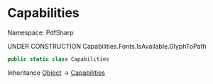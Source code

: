 # Capabilities

Namespace: PdfSharp

UNDER CONSTRUCTION
 Capabilities.Fonts.IsAvailable.GlyphToPath

```csharp
public static class Capabilities
```

Inheritance [Object](https://docs.microsoft.com/en-us/dotnet/api/system.object) → [Capabilities](./pdfsharp.capabilities)
